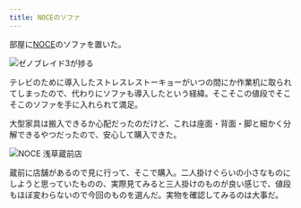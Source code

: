 ```yaml
---
title: NOCEのソファ
---
```

部屋に[NOCE](https://www.noce.co.jp/)のソファを置いた。

![](https://lh6.googleusercontent.com/2jwH36-s56cJ6wZCW7yPC-tykKE2G_wApeQZzmeKJcrX4asdgc1Asj2l2090KJePv8NksTm_IgeULPkYbfc6tp-WIL7mqOHXrNscKPui1YyuC0VO5yb8pD5B_Yr9kjGFTzE2Hpn2163-f6Krokv8loj07qznr_rGK2v0aqSYoDBALZsAY6VsWjaiFw "ゼノブレイド3が捗る")

テレビのために導入したストレスレストーキョーがいつの間にか作業机に取られてしまったので、代わりにソファも導入したという経緯。そこそこの値段でそこそこのソファを手に入れられて満足。

大型家具は搬入できるか心配だったのだけど、これは座面・背面・脚と細かく分解できるやつだったので、安心して購入できた。

![](https://lh5.googleusercontent.com/DKKfhDqAdTHqtzZKY9_6IlMTcnULqS707mfVxQYIX8srfqTCjvj--JvNQjU1eA048Kfo7hYXPZCOeY1ucFfkui5S6gYV5XTUlasYzN27OknMQ9XVVqmwU-b5eFInuluDnvttVW9OA2TK29wIISyI-UWeysIxZWjeqLMuKC1eBYx2fF8UYW-39J0nLQ "NOCE 浅草蔵前店")

蔵前に店舗があるので見に行って、そこで購入。二人掛けぐらいの小さなものにしようと思っていたものの、実際見てみると三人掛けのものが良い感じで、値段もほぼ変わらないので今回のものを選んだ。実物を確認してみるのは大事だ。

